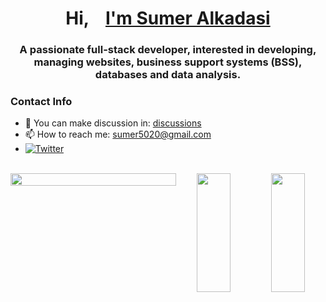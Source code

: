 <h1 align="center">
Hi, <a target="_blank" style="margin-left: 20px;" href="https://sumer5020.github.io">I'm Sumer Alkadasi</a>
</h1>
<h3 align="center">A passionate full-stack developer, interested in developing, managing websites, business support systems (BSS), databases and data analysis.</h3>

### Contact Info
- 📑 You can make discussion in:  <a target="_blank" href="https://github.com/sumer5020/sumer5020/discussions">discussions</a>
- 📫 How to reach me:  <a target="_blank" href="mailto:sumer5020@gmail.com">sumer5020@gmail.com</a>
- [![Twitter](https://img.shields.io/twitter/follow/sumer5020?label=Follow%20%40sumer5020&style=social)](https://twitter.com/sumer5020)
<br/>

<div align="center">
<div style="display: flex;">
<img style="width: 100%;" src="http://github-profile-summary-cards.vercel.app/api/cards/profile-details?username=sumer5020&show_icons=true&hide_border=true&theme=zenburn"/>
<br/><br/>
<img style="width: 45%; height:190px;" src="https://github-profile-summary-cards.vercel.app/api/cards/most-commit-language?username=sumer5020&show_icons=true&hide_border=true&theme=zenburn"/>
<img style="width: 45%; height:190px;" src="https://github-readme-stats.vercel.app/api?username=sumer5020&show_icons=true&hide_border=true&bg_color=3f3f3f&text_color=dcdccc&title_color=f0dfaf&icon_color=8cd0d3"/>
</div>
</div>
